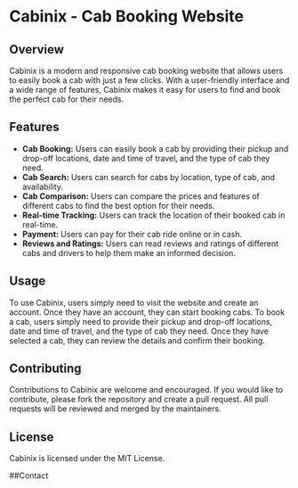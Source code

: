 # Cabinix - Cab Booking Website

## Overview

Cabinix is a modern and responsive cab booking website that allows users to easily book a cab with just a few clicks. With a user-friendly interface and a wide range of features, Cabinix makes it easy for users to find and book the perfect cab for their needs.

## Features

* **Cab Booking:** Users can easily book a cab by providing their pickup and drop-off locations, date and time of travel, and the type of cab they need.
* **Cab Search:** Users can search for cabs by location, type of cab, and availability.
* **Cab Comparison:** Users can compare the prices and features of different cabs to find the best option for their needs.
* **Real-time Tracking:** Users can track the location of their booked cab in real-time.
* **Payment:** Users can pay for their cab ride online or in cash.
* **Reviews and Ratings:** Users can read reviews and ratings of different cabs and drivers to help them make an informed decision.

## Usage

To use Cabinix, users simply need to visit the website and create an account. Once they have an account, they can start booking cabs. To book a cab, users simply need to provide their pickup and drop-off locations, date and time of travel, and the type of cab they need. Once they have selected a cab, they can review the details and confirm their booking.

## Contributing

Contributions to Cabinix are welcome and encouraged. If you would like to contribute, please fork the repository and create a pull request. All pull requests will be reviewed and merged by the maintainers.

## License

Cabinix is licensed under the MIT License.

##Contact
